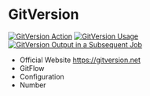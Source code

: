 # GitVersion
[![GitVersion Action](https://github.com/lethisa/GitVersion/actions/workflows/version_action.yaml/badge.svg?branch=main&event=push)](https://github.com/lethisa/GitVersion/actions/workflows/version_action.yaml)
[![GitVersion Usage](https://github.com/lethisa/GitVersion/actions/workflows/version.yaml/badge.svg?branch=develop&event=push)](https://github.com/lethisa/GitVersion/actions/workflows/version.yaml)
[![GitVersion Output in a Subsequent Job](https://github.com/lethisa/GitVersion/actions/workflows/output_cross_job.yaml/badge.svg)](https://github.com/lethisa/GitVersion/actions/workflows/output_cross_job.yaml)

- Official Website https://gitversion.net
- GitFlow
- Configuration
- Number